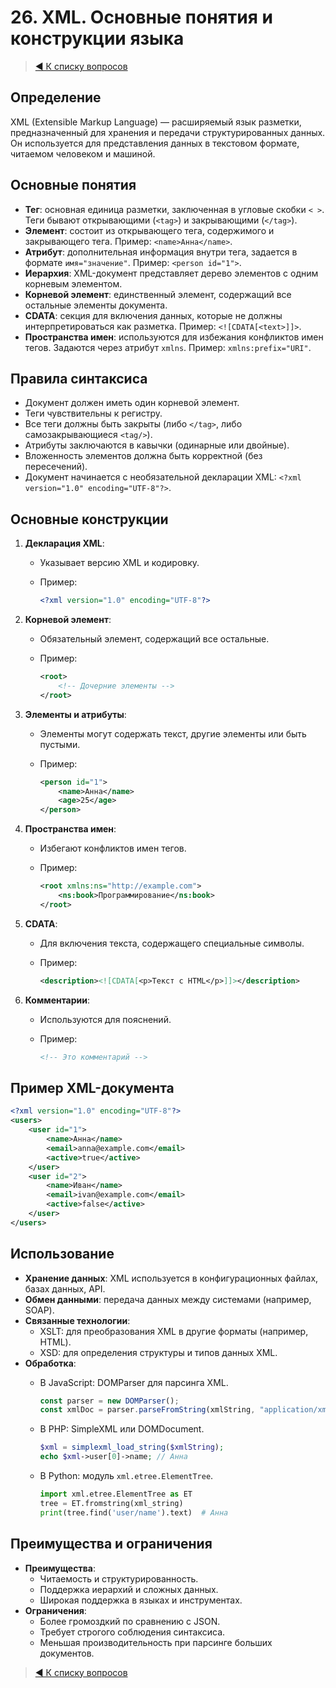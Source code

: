 # 26. XML. Основные понятия и конструкции языка

> [◀️ К списку вопросов](../README.md#вопросы)

## Определение

XML (Extensible Markup Language) — расширяемый язык разметки, предназначенный для хранения и передачи структурированных данных. Он используется для представления данных в текстовом формате, читаемом человеком и машиной.

## Основные понятия

- **Тег**: основная единица разметки, заключенная в угловые скобки `< >`. Теги бывают открывающими (`<tag>`) и закрывающими (`</tag>`).
- **Элемент**: состоит из открывающего тега, содержимого и закрывающего тега. Пример: `<name>Анна</name>`.
- **Атрибут**: дополнительная информация внутри тега, задается в формате `имя="значение"`. Пример: `<person id="1">`.
- **Иерархия**: XML-документ представляет дерево элементов с одним корневым элементом.
- **Корневой элемент**: единственный элемент, содержащий все остальные элементы документа.
- **CDATA**: секция для включения данных, которые не должны интерпретироваться как разметка. Пример: `<![CDATA[<text>]]>`.
- **Пространства имен**: используются для избежания конфликтов имен тегов. Задаются через атрибут `xmlns`. Пример: `xmlns:prefix="URI"`.

## Правила синтаксиса

- Документ должен иметь один корневой элемент.
- Теги чувствительны к регистру.
- Все теги должны быть закрыты (либо `</tag>`, либо самозакрывающиеся `<tag/>`).
- Атрибуты заключаются в кавычки (одинарные или двойные).
- Вложенность элементов должна быть корректной (без пересечений).
- Документ начинается с необязательной декларации XML: `<?xml version="1.0" encoding="UTF-8"?>`.

## Основные конструкции

1. **Декларация XML**:
   - Указывает версию XML и кодировку.
   - Пример:

     ```xml
     <?xml version="1.0" encoding="UTF-8"?>
     ```

2. **Корневой элемент**:
   - Обязательный элемент, содержащий все остальные.
   - Пример:

     ```xml
     <root>
         <!-- Дочерние элементы -->
     </root>
     ```

3. **Элементы и атрибуты**:
   - Элементы могут содержать текст, другие элементы или быть пустыми.
   - Пример:

     ```xml
     <person id="1">
         <name>Анна</name>
         <age>25</age>
     </person>
     ```

4. **Пространства имен**:
   - Избегают конфликтов имен тегов.
   - Пример:

     ```xml
     <root xmlns:ns="http://example.com">
         <ns:book>Программирование</ns:book>
     </root>
     ```

5. **CDATA**:
   - Для включения текста, содержащего специальные символы.
   - Пример:

     ```xml
     <description><![CDATA[<p>Текст с HTML</p>]]></description>
     ```

6. **Комментарии**:
   - Используются для пояснений.
   - Пример:

     ```xml
     <!-- Это комментарий -->
     ```

## Пример XML-документа

```xml
<?xml version="1.0" encoding="UTF-8"?>
<users>
    <user id="1">
        <name>Анна</name>
        <email>anna@example.com</email>
        <active>true</active>
    </user>
    <user id="2">
        <name>Иван</name>
        <email>ivan@example.com</email>
        <active>false</active>
    </user>
</users>
```

## Использование

- **Хранение данных**: XML используется в конфигурационных файлах, базах данных, API.
- **Обмен данными**: передача данных между системами (например, SOAP).
- **Связанные технологии**:
  - XSLT: для преобразования XML в другие форматы (например, HTML).
  - XSD: для определения структуры и типов данных XML.
- **Обработка**:
  - В JavaScript: DOMParser для парсинга XML.

    ```javascript
    const parser = new DOMParser();
    const xmlDoc = parser.parseFromString(xmlString, "application/xml");
    ```

  - В PHP: SimpleXML или DOMDocument.

    ```php
    $xml = simplexml_load_string($xmlString);
    echo $xml->user[0]->name; // Анна
    ```

  - В Python: модуль `xml.etree.ElementTree`.

    ```python
    import xml.etree.ElementTree as ET
    tree = ET.fromstring(xml_string)
    print(tree.find('user/name').text)  # Анна
    ```

## Преимущества и ограничения

- **Преимущества**:
  - Читаемость и структурированность.
  - Поддержка иерархий и сложных данных.
  - Широкая поддержка в языках и инструментах.
- **Ограничения**:
  - Более громоздкий по сравнению с JSON.
  - Требует строгого соблюдения синтаксиса.
  - Меньшая производительность при парсинге больших документов.

> [◀️ К списку вопросов](../README.md#вопросы)

